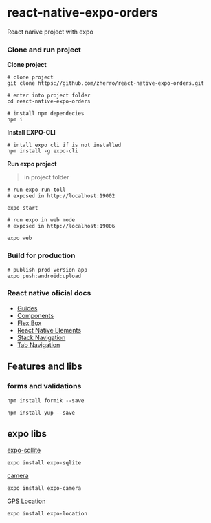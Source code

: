 # react-native-expo-orders

React narive project with expo

### Clone and run project

**Clone project**

```
# clone project
git clone https://github.com/zherro/react-native-expo-orders.git

# enter into project folder
cd react-native-expo-orders

# install npm dependecies
npm i
```

**Install EXPO-CLI**

```
# intall expo cli if is not installed
npm install -g expo-cli
```

**Run expo project**

> in project folder

```
# run expo run toll
# exposed in http://localhost:19002

expo start
```


```
# run expo in web mode
# exposed in http://localhost:19006

expo web
```

### Build for production

```
# publish prod version app
expo push:android:upload
```

### React native oficial docs

- [Guides](https://reactnative.dev/docs/next/getting-started)
- [Components](https://reactnative.dev/docs/next/components-and-apis)
- [Flex Box](https://reactnative.dev/docs/next/flexbox)
- [React Native Elements](https://reactnativeelements.com/docs/3.4.2/getting_started)
- [Stack Navigation](https://reactnavigation.org/docs/stack-navigator/)
- [Tab Navigation](https://reactnavigation.org/docs/bottom-tab-navigator)

## Features and libs

### forms and validations

```
npm install formik --save

npm install yup --save
```

## expo libs

[expo-sqllite](https://docs.expo.dev/versions/latest/sdk/sqlite/)

```
expo install expo-sqlite
```

[camera](https://docs.expo.dev/versions/v44.0.0/sdk/camera/)

```
expo install expo-camera
```

[GPS Location](https://docs.expo.dev/versions/v44.0.0/sdk/location/)

```
expo install expo-location
```